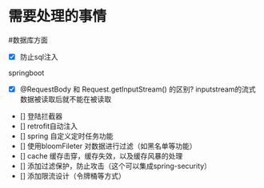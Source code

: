 # 需要处理的事情

#数据库方面

- [x] 防止sql注入



springboot

- [x] @RequestBody 和 Request.getInputStream() 的区别? inputstream的流式数据被读取后就不能在被读取
- []  登陆拦截器
- []  retrofit自动注入
- [] spring 自定义定时任务功能
- [] 使用bloomFileter 对数据进行过滤（如黑名单等功能）
- [] cache 缓存击穿，缓存失效，以及缓存风暴的处理
- [] 添加过滤保护，防止攻击（这个可以集成spring-security）
- [] 添加限流设计（令牌桶等方式）